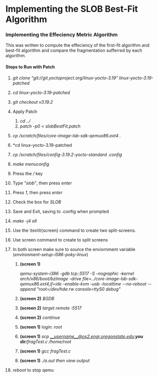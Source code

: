 # Implementing the SLOB Best-Fit Algorithm


### Implementing the Effeciency Metric Algorithm
This was written to compute the effeciency of the first-fit algorithm and best-fit algorithm and compare the fragmentation sufferred by each algorithm.

#### Steps to Run with Patch
1. *git clone "git://git.yoctoproject.org/linux-yocto-3.19" linux-yocto-3.19-patched*
2. *cd linux-yocto-3.19-patched*
3. *git checkout v3.19.2*
4. Apply Patch
	1. *cd ../*
	2. *patch -p0 < slobBestFit.patch*
5. *cp /scratch/files/core-image-lsb-sdk-qemux86.ext4 .*
6. *cd linux-yocto-3.19-patched
7. *cp /scratch/files/config-3.19.2-yocto-standard .config*
8. *make menuconfig*

9. Press the */* key
10. Type *"slob"*, then press *enter*
11. Press *1*, then press *enter*
12. Check the box for *SLOB*
13. Save and Exit, saving to .config when prompted

14. *make -j4 all*

15. Use the \textit{screen} command to create two split-screens.
9. Use screen command to create to split screens
10. In both screen make sure to source the enviornment variable (_environment-setup-i586-poky-linux_)
	1. __(screen 1)__
	
		*qemu-system-i386 -gdb tcp::5517 -S -nographic -kernel arch/x86/boot/bzImage -drive file=../core-image-lsb-sdk-qemux86.ext4,if=ide -enable-kvm -usb -localtime --no-reboot --append "root=/dev/hda rw console=ttyS0 debug"*

	2. __(screen 2)__ *$GDB*
	3. __(screen 2)__ *target remote :5517*
	4. __(screen 2)__ *continue*
	5. __(screen 1)__ login: *root*
	6. __(screen 1)__ *scp __username__@os2.engr.oregonstate.edu:__you dir__/fragTest.c /home/root*
	7. __(screen 1)__ *gcc fragTest.c*
	8. __(screen 1)__ *./a.out then view output*
11. *reboot* to stop qemu